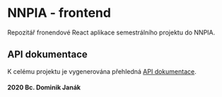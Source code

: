 # NNPIA - frontend
Repozitář fronendové React aplikace semestrálního projektu do NNPIA.

<!--## Stav sestavení
| Master | Develop |
|--------|---------|
| [![Java CI with Maven][CI badge master]][CI actions master] | None |
-->

## API dokumentace
K celému projektu je vygenerována přehledná [API dokumentace][Online API docs].

#### **2020 Bc. Dominik Janák**

[CI actions master]: https://github.com/janakdom/NNPIA_backend/actions
[CI badge master]: https://github.com/janakdom/NNPIA_backend/workflows/Java%20CI%20with%20Maven/badge.svg
[Online API docs]: https://nnpiabackend.herokuapp.com/swagger-ui.html#/quote-score-controller
